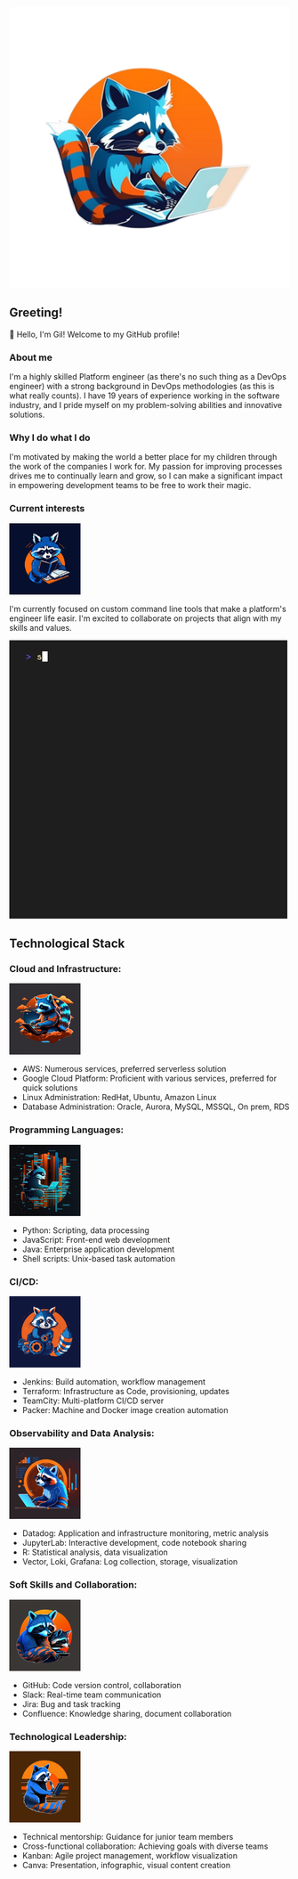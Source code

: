 ![Centered Logo](logo.png)

## Greeting!
:raccoon: Hello, I'm Gil! Welcome to my GitHub profile!

### About me
I'm a highly skilled Platform engineer (as there's no such thing as a DevOps engineer) with a strong background in DevOps methodologies (as this is what really counts). I have 19 years of experience working in the software industry, and I pride myself on my problem-solving abilities and innovative solutions.

### Why I do what I do
I'm motivated by making the world a better place for my children through the work of the companies I work for. My passion for improving processes drives me to continually learn and grow, so I can make a significant impact in empowering development teams to be free to work their magic.

### Current interests
![Learning](learn.png)   

I'm currently focused on custom command line tools that make a platform's engineer life easir. I'm excited to collaborate on projects that align with my skills and values.

![GIF displaying versatility](why-me.gif)

## Technological Stack

### Cloud and Infrastructure:
![Cloud and Infrastructure](cloud.png)
- AWS: Numerous services, preferred serverless solution
- Google Cloud Platform: Proficient with various services, preferred for quick solutions
- Linux Administration: RedHat, Ubuntu, Amazon Linux
- Database Administration: Oracle, Aurora, MySQL, MSSQL, On prem, RDS

### Programming Languages:
![Programming Languages](coding.png)
- Python: Scripting, data processing
- JavaScript: Front-end web development
- Java: Enterprise application development
- Shell scripts: Unix-based task automation

### CI/CD:
![CI/CD](cicd.png)
- Jenkins: Build automation, workflow management
- Terraform: Infrastructure as Code, provisioning, updates
- TeamCity: Multi-platform CI/CD server
- Packer: Machine and Docker image creation automation

### Observability and Data Analysis:
![Observability and Data Analysis](data.png)
- Datadog: Application and infrastructure monitoring, metric analysis
- JupyterLab: Interactive development, code notebook sharing
- R: Statistical analysis, data visualization
- Vector, Loki, Grafana: Log collection, storage, visualization

### Soft Skills and Collaboration:
![Soft Skills and Collaboration](soft-skills.png)
- GitHub: Code version control, collaboration
- Slack: Real-time team communication
- Jira: Bug and task tracking
- Confluence: Knowledge sharing, document collaboration

### Technological Leadership:
![Technological Leadership](tech-lead.png)
- Technical mentorship: Guidance for junior team members
- Cross-functional collaboration: Achieving goals with diverse teams
- Kanban: Agile project management, workflow visualization
- Canva: Presentation, infographic, visual content creation

